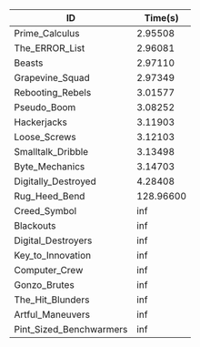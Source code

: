 |ID|Time(s)|
|-|-|
|Prime_Calculus|2.95508|
|The_ERROR_List|2.96081|
|Beasts|2.97110|
|Grapevine_Squad|2.97349|
|Rebooting_Rebels|3.01577|
|Pseudo_Boom|3.08252|
|Hackerjacks|3.11903|
|Loose_Screws|3.12103|
|Smalltalk_Dribble|3.13498|
|Byte_Mechanics|3.14703|
|Digitally_Destroyed|4.28408|
|Rug_Heed_Bend|128.96600|
|Creed_Symbol|inf|
|Blackouts|inf|
|Digital_Destroyers|inf|
|Key_to_Innovation|inf|
|Computer_Crew|inf|
|Gonzo_Brutes|inf|
|The_Hit_Blunders|inf|
|Artful_Maneuvers|inf|
|Pint_Sized_Benchwarmers|inf|
